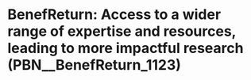 # BenefReturn: __Access to a wider range of expertise and resources, leading to more impactful research__ (PBN__BenefReturn_1123)

